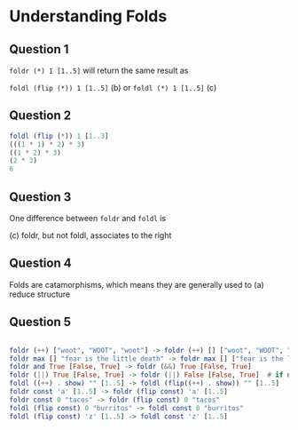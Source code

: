 # Understanding Folds

## Question 1

`foldr (*) 1 [1..5]` will return the same result as

`foldl (flip (*)) 1 [1..5]` (b) or `foldl (*) 1 [1..5]` (c)


## Question 2

```haskell
foldl (flip (*)) 1 [1..3]
(((1 * 1) * 2) * 3)
((1 * 2) * 3)
(2 * 3)
6
```


## Question 3

One difference between `foldr` and `foldl` is

(c) foldr, but not foldl, associates to the right


## Question 4

Folds are catamorphisms, which means they are generally used to (a) reduce structure


## Question 5


```haskell

foldr (++) ["woot", "WOOT", "woot"] -> foldr (++) [] ["woot", "WOOT", "woot"]
foldr max [] "fear is the little death" -> foldr max [] ["fear is the little death"]
foldr and True [False, True] -> foldr (&&) True [False, True]
foldr (||) True [False, True] -> foldr (||) False [False, True]  # if not it would always return True
foldl ((++) . show) "" [1..5] -> foldl (flip((++) . show)) "" [1..5]
foldr const 'a' [1..5] -> foldr (flip const) 'a' [1..5]
foldr const 0 "tacos" -> foldr (flip const) 0 "tacos"
foldl (flip const) 0 "burritos" -> foldl const 0 "burritos"
foldl (flip const) 'z' [1..5] -> foldl const 'z' [1..5]
```
